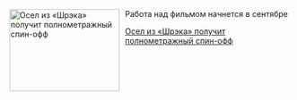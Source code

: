 <!--2025-07-28 11:45:11-->
<div class="yb">
  <div class="rss kino_kino"><a href="https://www.kino-teatr.ru/kino/news/y2025/7-28/38472/" title="Осел из «Шрэка» получит полнометражный спин-офф"><img src="https://www.kino-teatr.ru/news/2/7/38472/poster.jpg" width="196" height="147" align="left" hspace="5" style="margin: 0px 10px 0px 5px" alt="Осел из «Шрэка» получит полнометражный спин-офф"/></a>Работа над фильмом начнется в сентябре <p class="titl"><a href="https://www.kino-teatr.ru/kino/news/y2025/7-28/38472/">Осел из «Шрэка» получит полнометражный спин-офф</a></p></div>
</div>
